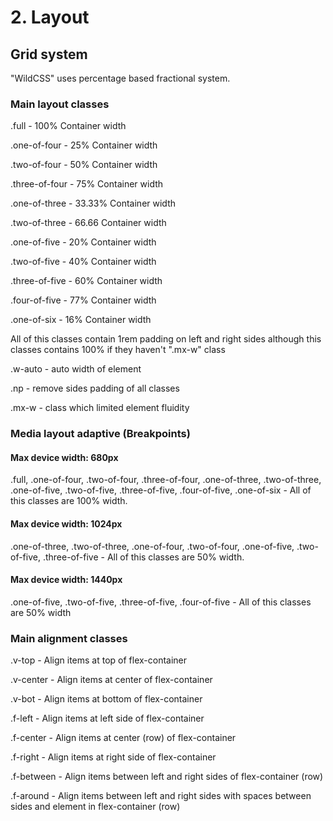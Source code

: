 # 2. Layout

## Grid system

"WildCSS" uses percentage based fractional system.


### Main layout classes

.full - 100% Container width

.one-of-four - 25% Container width

.two-of-four - 50% Container width

.three-of-four - 75% Container width

.one-of-three - 33.33% Container width

.two-of-three - 66.66 Container width

.one-of-five - 20% Container width

.two-of-five - 40% Container width

.three-of-five - 60% Container width

.four-of-five - 77% Container width

.one-of-six - 16% Container width

All of this classes contain 1rem padding on left and right sides although this
classes contains 100% if they haven't ".mx-w" class

.w-auto - auto width of element

.np - remove sides padding of all classes

.mx-w - class which limited element fluidity

### Media layout adaptive (Breakpoints)

#### Max device width: 680px
.full, .one-of-four, .two-of-four, .three-of-four, .one-of-three, .two-of-three, .one-of-five, .two-of-five, .three-of-five, .four-of-five, .one-of-six - All of this classes are 100% width.

#### Max device width: 1024px
.one-of-three, .two-of-three, .one-of-four, .two-of-four, .one-of-five, .two-of-five,
.three-of-five - All of this classes are 50% width.

#### Max device width: 1440px
.one-of-five, .two-of-five, .three-of-five, .four-of-five - All of this classes are 50% width

### Main alignment classes

.v-top - Align items at top of flex-container

.v-center - Align items at center of flex-container

.v-bot - Align items at bottom of flex-container

.f-left - Align items at left side of flex-container

.f-center - Align items at center (row) of flex-container

.f-right - Align items at right side of flex-container

.f-between - Align items between left and right sides of flex-container (row)

.f-around - Align items between left and right sides with spaces between sides and element in flex-container (row)
